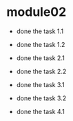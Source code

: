# module02

* done the task 1.1

* done the task 1.2

* done the task 2.1

* done the task 2.2

* done the task 3.1

* done the task 3.2

* done the task 4.1